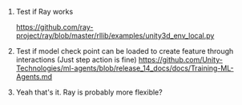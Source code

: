 1) Test if Ray works

   https://github.com/ray-project/ray/blob/master/rllib/examples/unity3d_env_local.py
2) Test if model check point can be loaded to create 
feature through interactions (Just step action is fine)
   https://github.com/Unity-Technologies/ml-agents/blob/release_14_docs/docs/Training-ML-Agents.md
3) Yeah that's it. Ray is probably more flexible?